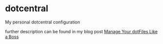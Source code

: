 dotcentral
==========

My personal dotcentral configuration

further description can be found in my blog post [Manage Your dotFiles Like a Boss](http://troydm.github.io/blog/2017/02/27/manage-your-dotfiles-like-a-boss/)
